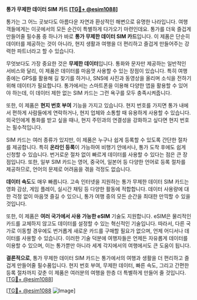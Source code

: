 **통가 무제한 데이터 SIM 카드 [[TG💪+ @esim1088](https://t.me/s/esim1088)]**

통가는 그 어느 곳보다도 아름다운 자연과 환상적인 해변으로 유명한 나라입니다. 여행객들에게는 이곳에서의 모든 순간이 특별하게 다가오기 마련인데요. 통가를 더욱 즐겁게 만들어줄 필수품 중 하나가 바로 **통가 무제한 데이터 SIM 카드**입니다. 이 제품은 단순히 데이터를 제공하는 것이 아니라, 현지 생활과 여행을 더 편리하고 즐겁게 만들어주는 강력한 파트너라고 할 수 있습니다.

무엇보다도 가장 중요한 것은 **무제한 데이터**입니다. 통화와 문자만 제공하는 일반적인 서비스와 달리, 이 제품은 데이터를 마음껏 사용할 수 있는 장점이 있습니다. 특히 여행 중에는 GPS를 활용해 길 찾기를 하거나, SNS에 사진과 동영상을 올리며 소식을 전하기 위해 데이터가 필요합니다. 통가에서는 스마트폰을 이용해 다양한 앱을 활용할 수 있어야 하는데, 이 데이터 제한 없는 SIM 카드는 그런 욕구를 모두 충족시켜줍니다.

또한, 이 제품은 **현지 번호 부여** 기능을 가지고 있습니다. 현지 번호를 가지면 통가 내에서 편하게 사람들에게 연락하거나, 현지 업체와 소통할 때 유용하게 사용할 수 있습니다. 외국인에게 통화를 받고 싶을 때나, 현지 주민과의 연결성을 강화하고 싶다면 현지 번호는 필수적입니다.

SIM 카드는 여러 종류가 있지만, 이 제품은 누구나 쉽게 등록할 수 있도록 간단한 절차를 제공합니다. 특히 **온라인 등록**이 가능하여 비행기 안에서나, 통가 도착 후에도 쉽게 신청할 수 있습니다. 번거로운 절차 없이 빠르게 데이터를 사용할 수 있다는 점은 큰 장점입니다. 또한, 일부 SIM 카드는 영어, 중국어, 일본어 등 다양한 언어로 등록 절차를 제공하므로, 언어의 문제로 어려움을 겪을 걱정도 없습니다.

**데이터 속도**도 매우 빠릅니다. 고속 인터넷을 지원하는 통가 무제한 데이터 SIM 카드는 영화 감상, 게임 플레이, 실시간 채팅 등 다양한 활동에 적합합니다. 데이터 사용량에 대한 걱정 없이 마음껏 즐길 수 있으니, 통가 여행 중의 모든 순간을 최대한 만끽할 수 있을 것입니다.

또한, 이 제품은 **여러 국가에서 사용 가능한 eSIM** 기술도 지원합니다. eSIM은 물리적인 카드를 교체하지 않고도 데이터를 설정할 수 있는 혁신적인 기술입니다. 따라서, 다른 국가로 이동할 경우에도 번거롭게 새로운 카드를 구매할 필요가 없으며, 언제 어디서나 데이터를 사용할 수 있습니다. 이러한 기술 덕분에 여행자들은 언제든 자유롭게 데이터를 이용할 수 있으며, 이는 통가뿐만 아니라 세계 각지에서의 여행에서도 큰 도움이 됩니다.

**결론적으로**, 통가 무제한 데이터 SIM 카드는 통가에서의 여행과 생활을 더 편리하고 즐겁게 만들어줄 필수품입니다. 현지 번호 부여, 무제한 데이터, 빠른 속도, 그리고 간편한 등록 절차까지 갖춘 이 제품은 여러분의 여행을 한층 더 특별하게 만들어 줄 것입니다. [[TG💪+ @esim1088](https://t.me/s/esim1088)]

[[TG💪+ @esim1088](https://t.me/s/esim1088) ![Image](https://i.postimg.cc/Y0z9fWf4/image.png)]